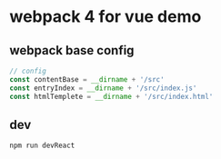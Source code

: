 # webpack 4 for vue demo

## webpack base config

```js
// config
const contentBase = __dirname + '/src'
const entryIndex = __dirname + '/src/index.js'
const htmlTemplete = __dirname + '/src/index.html'
```

## dev

`npm run devReact`